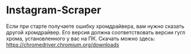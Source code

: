 # Instagram-Scraper

Если при старте получаете ошибку хромдрайвера, вам нужно сказать другой хромдрайвер. Его версия должна соответствовать версии гугл хрома, установленного у вас на ПК. Скачать можно здесь: https://chromedriver.chromium.org/downloads

